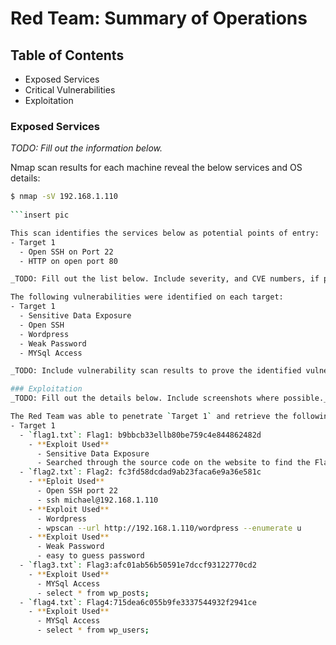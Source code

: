 # Red Team: Summary of Operations

## Table of Contents
- Exposed Services
- Critical Vulnerabilities
- Exploitation

### Exposed Services
_TODO: Fill out the information below._

Nmap scan results for each machine reveal the below services and OS details:

```bash
$ nmap -sV 192.168.1.110
  
```insert pic

This scan identifies the services below as potential points of entry:
- Target 1
  - Open SSH on Port 22
  - HTTP on open port 80

_TODO: Fill out the list below. Include severity, and CVE numbers, if possible._

The following vulnerabilities were identified on each target:
- Target 1
  - Sensitive Data Exposure
  - Open SSH
  - Wordpress
  - Weak Password
  - MYSql Access

_TODO: Include vulnerability scan results to prove the identified vulnerabilities._

### Exploitation
_TODO: Fill out the details below. Include screenshots where possible._

The Red Team was able to penetrate `Target 1` and retrieve the following confidential data:
- Target 1
  - `flag1.txt`: Flag1: b9bbcb33ellb80be759c4e844862482d
    - **Exploit Used**
      - Sensitive Data Exposure
      - Searched through the source code on the website to find the Flag
  - `flag2.txt`: Flag2: fc3fd58dcdad9ab23faca6e9a36e581c
    - **Eploit Used**
      - Open SSH port 22
      - ssh michael@192.168.1.110
    - **Exploit Used**
      - Wordpress
      - wpscan --url http://192.168.1.110/wordpress --enumerate u
    - **Exploit Used**
      - Weak Password
      - easy to guess password
  - `flag3.txt`: Flag3:afc01ab56b50591e7dccf93122770cd2
    - **Exploit Used**
      - MYSql Access
      - select * from wp_posts;
  - `flag4.txt`: Flag4:715dea6c055b9fe3337544932f2941ce
    - **Exploit Used**
      - MYSql Access
      - select * from wp_users;
